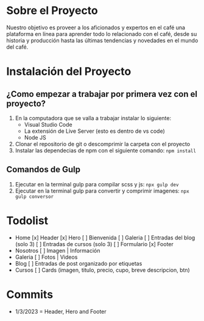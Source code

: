 # Sobre el Proyecto
Nuestro objetivo es proveer a los aficionados y expertos en el café una plataforma en línea para aprender todo lo relacionado con el café, desde su historia y producción hasta las últimas tendencias y novedades en el mundo del café. 

# Instalación del Proyecto
## ¿Como empezar a trabajar por primera vez con el proyecto?
1. En la computadora que se valla a trabajar instalar lo siguiente:
    * Visual Studio Code
    * La extensión de Live Server (esto es dentro de vs code)
    * Node JS
2. Clonar el repositorio de git o descomprimir la carpeta con el proyecto
3. Instalar las dependecias de npm con el siguiente comando: `npm install`
## Comandos de Gulp
1. Ejecutar en la terminal gulp para compilar scss y js: `npx gulp dev`
2. Ejecutar en la terminal gulp para convertir y comprimir imagenes: `npx gulp conversor`

# Todolist
- Home
[x] Header
[x] Hero
[ ] Bienvenida
[ ] Galeria
[ ] Entradas del blog (solo 3)
[ ] Entradas de cursos (solo 3)
[ ] Formulario
[x] Footer
- Nosotros
[ ] Imagen | Información
- Galeria
[ ] Fotos | Videos
- Blog
[ ] Entradas de post organizado por etiquetas
- Cursos
[ ] Cards (imagen, titulo, precio, cupo, breve descripcion, btn)

# Commits
* 1/3/2023 = Header, Hero and Footer
